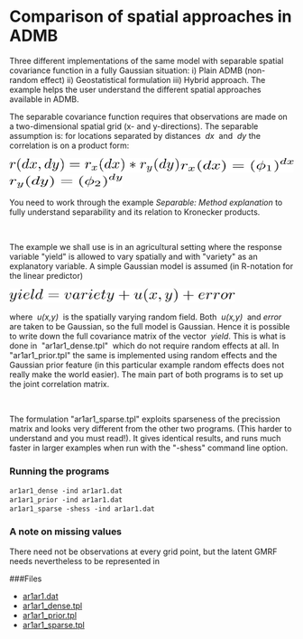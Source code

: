 #  Comparison of spatial approaches in ADMB

Three different implementations of the same model with separable spatial covariance function in a fully Gaussian situation: i) Plain ADMB (non-random effect) ii) Geostatistical formulation iii) Hybrid approach. The example helps the user understand the different spatial approaches available in ADMB.

The separable covariance function requires that observations are made on a two-dimensional spatial grid (x- and y-directions). The separable assumption is: for locations separated by distances  _dx_  and  _dy_ the correlation is on a product form:

<img src="./1.png" alt="LaTex equation" width="300" height="25">
<img src="./2.png" alt="LaTex equation" width="200" height="25">  
<img src="./3.png" alt="LaTex equation" width="200" height="25">

You need to work through the example _Separable: Method explanation_ to fully understand separability and its relation to Kronecker products.

 

The example we shall use is in an agricultural setting where the response variable "yield" is allowed to vary spatially and with "variety" as an explanatory variable. A simple Gaussian model is assumed (in R-notation for the linear predictor)

<img src="./4.png" alt="LaTex equation" width="400" height="25">

where  _u(x,y)_  is the spatially varying random field. Both  _u(x,y)_  and _error_  are taken to be Gaussian, so the full model is Gaussian. Hence it is possible to write down the full covariance matrix of the vector  _yield_. This is what is done in  "ar1ar1_dense.tpl"  which do not require random effects at all. In "ar1ar1_prior.tpl" the same is implemented using random effects and the Gaussian prior feature (in this particular example random effects does not really make the world easier). The main part of both programs is to set up the joint correlation matrix.

 

The formulation "ar1ar1_sparse.tpl" exploits sparseness of the precission matrix and looks very different from the other two programs. (This harder to understand and you must read!). It gives identical results, and runs much faster in larger examples when run with the "-shess" command line option.


### Running the programs
    ar1ar1_dense -ind ar1ar1.dat
    ar1ar1_prior -ind ar1ar1.dat
    ar1ar1_sparse -shess -ind ar1ar1.dat

### A note on missing values

There need not be observations at every grid point, but the latent GMRF needs nevertheless to be represented in

###Files
* [ar1ar1.dat][1]
* [ar1ar1_dense.tpl][2]
* [ar1ar1_prior.tpl][3]
* [ar1ar1_sparse.tpl][4]

[1]: ./ar1ar1.dat
[2]: ./ar1ar1_dense.tpl
[3]: ./ar1ar1_prior.tpl
[4]: ./ar1ar1_sparse.tpl
